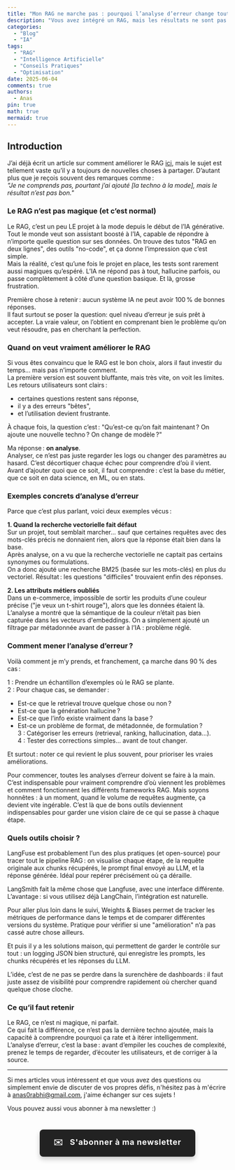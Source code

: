 ```yaml
---
title: "Mon RAG ne marche pas : pourquoi l’analyse d’erreur change tout"
description: "Vous avez intégré un RAG, mais les résultats ne sont pas à la hauteur ? Découvrez pourquoi l’analyse d’erreur est la clé pour comprendre et améliorer votre projet, avec des exemples concrets et des conseils issus du terrain."
categories:
  - "Blog"
  - "IA"
tags:
  - "RAG"
  - "Intelligence Artificielle"
  - "Conseils Pratiques"
  - "Optimisation"
date: 2025-06-04
comments: true
authors:
  - Anas
pin: true
math: true
mermaid: true
---
```


## Introduction

J’ai déjà écrit un article sur comment améliorer le RAG [ici](https://ianas.fr/blog/2025/03/26/comment-am%C3%A9liorer-le-rag/), mais le sujet est tellement vaste qu’il y a toujours de nouvelles choses à partager. D’autant plus que je reçois souvent des remarques comme :  
*"Je ne comprends pas, pourtant j’ai ajouté [la techno à la mode], mais le résultat n’est pas bon."*

### Le RAG n’est pas magique (et c’est normal)

Le RAG, c’est un peu LE projet à la mode depuis le début de l’IA générative. Tout le monde veut son assistant boosté à l’IA, capable de répondre à n’importe quelle question sur ses données. On trouve des tutos "RAG en deux lignes", des outils "no-code", et ça donne l’impression que c’est simple.  
Mais la réalité, c’est qu’une fois le projet en place, les tests sont rarement aussi magiques qu’espéré. L’IA ne répond pas à tout, hallucine parfois, ou passe complètement à côté d’une question basique. Et là, grosse frustration.

Première chose à retenir : aucun système IA ne peut avoir 100 % de bonnes réponses.  
Il faut surtout se poser la question: quel niveau d’erreur je suis prêt à accepter.
La vraie valeur, on l’obtient en comprenant bien le problème qu’on veut résoudre, pas en cherchant la perfection.

### Quand on veut vraiment améliorer le RAG

Si vous êtes convaincu que le RAG est le bon choix, alors il faut investir du temps... mais pas n’importe comment.  
La première version est souvent bluffante, mais très vite, on voit les limites. Les retours utilisateurs sont clairs :  
- certaines questions restent sans réponse,
- il y a des erreurs "bêtes",
- et l’utilisation devient frustrante.

À chaque fois, la question c’est : "Qu’est-ce qu’on fait maintenant ? On ajoute une nouvelle techno ? On change de modèle ?"

Ma réponse : **on analyse**.  
Analyser, ce n’est pas juste regarder les logs ou changer des paramètres au hasard. C’est décortiquer chaque échec pour comprendre d’où il vient. Avant d’ajouter quoi que ce soit, il faut comprendre : c’est la base du métier, que ce soit en data science, en ML, ou en stats.

### Exemples concrets d’analyse d’erreur

Parce que c’est plus parlant, voici deux exemples vécus :

**1. Quand la recherche vectorielle fait défaut**  
Sur un projet, tout semblait marcher... sauf que certaines requêtes avec des mots-clés précis ne donnaient rien, alors que la réponse était bien dans la base.  
Après analyse, on a vu que la recherche vectorielle ne captait pas certains synonymes ou formulations.  
On a donc ajouté une recherche BM25 (basée sur les mots-clés) en plus du vectoriel. Résultat : les questions "difficiles" trouvaient enfin des réponses.

**2. Les attributs métiers oubliés**  
Dans un e-commerce, impossible de sortir les produits d’une couleur précise ("je veux un t-shirt rouge"), alors que les données étaient là.  
L’analyse a montré que la sémantique de la couleur n’était pas bien capturée dans les vecteurs d'embeddings. On a simplement ajouté un filtrage par métadonnée avant de passer à l’IA : problème réglé.

### Comment mener l’analyse d’erreur ?

Voilà comment je m’y prends, et franchement, ça marche dans 90 % des cas :

1 : Prendre un échantillon d’exemples où le RAG se plante.  
2 : Pour chaque cas, se demander :  
   - Est-ce que le retrieval trouve quelque chose ou non ?  
   - Est-ce que la génération hallucine ?  
   - Est-ce que l’info existe vraiment dans la base ?  
   - Est-ce un problème de format, de métadonnée, de formulation ?  
3 : Catégoriser les erreurs (retrieval, ranking, hallucination, data...).  
4 : Tester des corrections simples... avant de tout changer.

Et surtout : noter ce qui revient le plus souvent, pour prioriser les vraies améliorations.

Pour commencer, toutes les analyses d’erreur doivent se faire à la main. C’est indispensable pour vraiment comprendre d’où viennent les problèmes et comment fonctionnent les différents frameworks RAG. Mais soyons honnêtes : à un moment, quand le volume de requêtes augmente, ça devient vite ingérable. C’est là que de bons outils deviennent indispensables pour garder une vision claire de ce qui se passe à chaque étape.

### Quels outils choisir ? 

LangFuse est probablement l’un des plus pratiques (et open-source) pour tracer tout le pipeline RAG : on visualise chaque étape, de la requête originale aux chunks récupérés, le prompt final envoyé au LLM, et la réponse générée. Idéal pour repérer précisément où ça déraille.

LangSmith fait la même chose que Langfuse, avec une interface différente. L’avantage : si vous utilisez déjà LangChain, l’intégration est naturelle.

Pour aller plus loin dans le suivi, Weights & Biases permet de tracker les métriques de performance dans le temps et de comparer différentes versions du système. Pratique pour vérifier si une "amélioration" n’a pas cassé autre chose ailleurs.

Et puis il y a les solutions maison, qui permettent de garder le contrôle sur tout : un logging JSON bien structuré, qui enregistre les prompts, les chunks récupérés et les réponses du LLM.

L’idée, c’est de ne pas se perdre dans la surenchère de dashboards : il faut juste assez de visibilité pour comprendre rapidement où chercher quand quelque chose cloche.

### Ce qu’il faut retenir

Le RAG, ce n’est ni magique, ni parfait.  
Ce qui fait la différence, ce n’est pas la dernière techno ajoutée, mais la capacité à comprendre pourquoi ça rate et à itérer intelligemment.  
L’analyse d’erreur, c’est la base : avant d’empiler les couches de complexité, prenez le temps de regarder, d’écouter les utilisateurs, et de corriger à la source.

---------

Si mes articles vous intéressent et que vous avez des questions ou simplement envie de discuter de vos propres défis, n'hésitez pas à m'écrire à anas0rabhi@gmail.com, j'aime échanger sur ces sujets !

Vous pouvez aussi vous abonner à ma newsletter :)

<div style="text-align: center; margin: 40px 0;">
  <a href="https://anas-ai.kit.com/d8b1a255cc" target="_blank" style="display: inline-block; background-color: #222222; color: #ffffff; font-weight: bold; padding: 16px 32px; text-decoration: none; border-radius: 8px; font-size: 18px; letter-spacing: 0.8px; box-shadow: 0 6px 12px rgba(0, 0, 0, 0.2); transition: all 0.3s ease; border: none;">
    <span style="margin-right: 10px;">✉️</span> S'abonner à ma newsletter
  </a>
</div>

